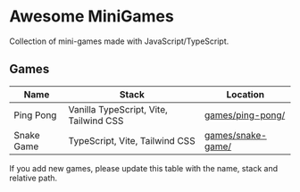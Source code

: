 # Awesome MiniGames

Collection of mini-games made with JavaScript/TypeScript.

## Games

| Name | Stack | Location |
|------|-------|----------|
| Ping Pong | Vanilla TypeScript, Vite, Tailwind CSS | [games/ping-pong/](https://github.com/muhammad-fiaz/awesome-minigames/tree/main/games/ping-pong) |
| Snake Game | TypeScript, Vite, Tailwind CSS | [games/snake-game/](https://github.com/muhammad-fiaz/awesome-minigames/tree/main/games/snake-game) |

If you add new games, please update this table with the name, stack and relative path.

